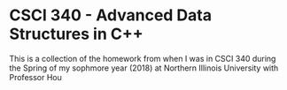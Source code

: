 # CSCI 340 - Advanced Data Structures in C++
This is a collection of the homework from when I was in CSCI 340 during the Spring of my sophmore year (2018) at Northern Illinois University with Professor Hou
